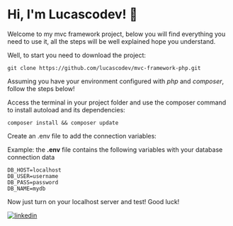 
# Hi, I'm Lucascodev! 👋


Welcome to my mvc framework project,
below you will find everything you need to use it,
all the steps will be well explained hope you understand.

Well, to start you need to download the project:


```
git clone https://github.com/lucascodev/mvc-framework-php.git
```

Assuming you have your environment configured with *php* and *composer*, 
follow the steps below!

Access the terminal in your project folder and use the composer command to install
autoload and its dependencies:
```
composer install && composer update
```

Create an .env file to add the connection variables:

Example: the **.env** file contains the following variables with your database connection data
```
DB_HOST=localhost
DB_USER=username
DB_PASS=password
DB_NAME=mydb
```

Now just turn on your localhost server and test!
Good luck!


[![linkedin](https://img.shields.io/badge/linkedin-0A66C2?style=for-the-badge&logo=linkedin&logoColor=white)](https://www.linkedin.com/in/lucas-pereira-dos-reis-60a49b18b/)